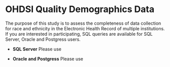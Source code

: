# OHDSI Quality Demographics Data

The purpose of this study is to assess the completeness of data collection for race and ethnicity in the Electronic Health Record of multiple institutions. 
If you are interested in participating, SQL queries are available for SQL Server, Oracle and Postgress users. 

- **SQL Server**
Please use 

- **Oracle and Postgress**
Please use 
